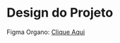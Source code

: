 # Design do Projeto
Figma Organo: [Clique Aqui](https://www.figma.com/file/T6BLI1HfB81eYOiVgpqQz7/Projeto-Intro-ao-React)
